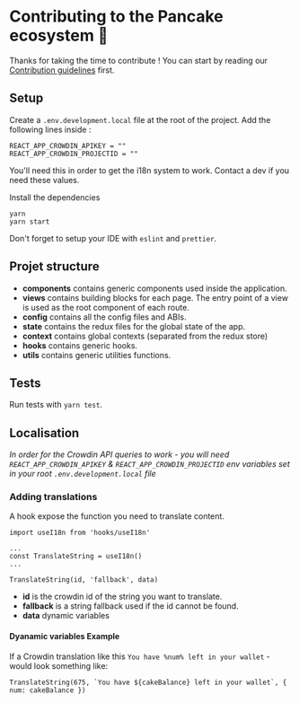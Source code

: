 # Contributing to the Pancake ecosystem 🥞

Thanks for taking the time to contribute !
You can start by reading our [Contribution guidelines](https://docs.pancakeswap.finance/code/contributing) first.

## Setup

Create a `.env.development.local` file at the root of the project. Add the following lines inside :

```
REACT_APP_CROWDIN_APIKEY = ""
REACT_APP_CROWDIN_PROJECTID = ""
```

You'll need this in order to get the i18n system to work. Contact a dev if you need these values.

Install the dependencies

```shell
yarn
yarn start
```

Don't forget to setup your IDE with `eslint` and `prettier`.

## Projet structure

- **components** contains generic components used inside the application.
- **views** contains building blocks for each page. The entry point of a view is used as the root component of each route.
- **config** contains all the config files and ABIs.
- **state** contains the redux files for the global state of the app.
- **context** contains global contexts (separated from the redux store)
- **hooks** contains generic hooks.
- **utils** contains generic utilities functions.

## Tests

Run tests with `yarn test`.

## Localisation

_In order for the Crowdin API queries to work - you will need `REACT_APP_CROWDIN_APIKEY` & `REACT_APP_CROWDIN_PROJECTID` env variables set in your root `.env.development.local` file_

### Adding translations

A hook expose the function you need to translate content.

```
import useI18n from 'hooks/useI18n'

...
const TranslateString = useI18n()
...

TranslateString(id, 'fallback', data)
```

- **id** is the crowdin id of the string you want to translate.
- **fallback** is a string fallback used if the id cannot be found.
- **data** dynamic variables

#### Dyanamic variables Example

If a Crowdin translation like this `You have %num% left in your wallet` - would look something like:

```
TranslateString(675, `You have ${cakeBalance} left in your wallet`, { num: cakeBalance })
```
